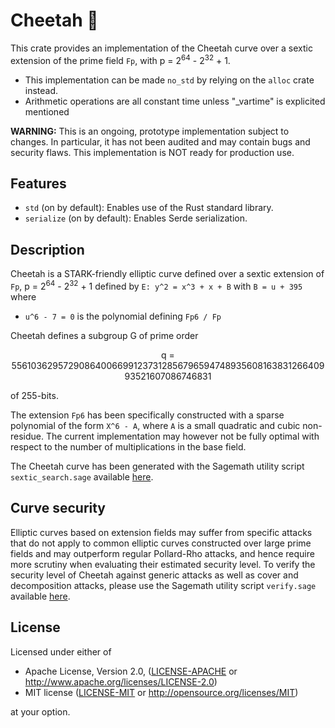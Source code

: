 # Cheetah 🐆

This crate provides an implementation of the Cheetah curve over a sextic extension of the prime field `Fp`,
with p = 2<sup>64</sup> - 2<sup>32</sup> + 1.

* This implementation can be made `no_std` by relying on the `alloc` crate instead.
* Arithmetic operations are all constant time unless "_vartime" is explicited mentioned

**WARNING:** This is an ongoing, prototype implementation subject to changes. In particular, it has not been audited and may contain bugs and security flaws. This implementation is NOT ready for production use.

## Features

* `std` (on by default): Enables use of the Rust standard library.
* `serialize` (on by default): Enables Serde serialization.

## Description

Cheetah is a STARK-friendly elliptic curve defined over a sextic extension of `Fp`, p = 2<sup>64</sup> - 2<sup>32</sup> + 1 defined by
`E: y^2 = x^3 + x + B` with
`B = u + 395`
where

* `u^6 - 7 = 0` is the polynomial defining `Fp6 / Fp`

Cheetah defines a subgroup G of prime order
<p align="center">
q = 55610362957290864006699123731285679659474893560816383126640993521607086746831
</p>
of 255-bits.

The extension `Fp6` has been specifically constructed with a sparse polynomial of the form `X^6 - A`, where `A` is a small quadratic and cubic non-residue. The current implementation may however not be fully optimal with respect to the number of multiplications in the base field.

The Cheetah curve has been generated with the Sagemath utility script `sextic_search.sage` available [here](https://github.com/Toposware/cheetah_evidence).

## Curve security

Elliptic curves based on extension fields may suffer from specific attacks that do not apply to common elliptic curves constructed over large prime fields and may outperform regular Pollard-Rho attacks, and hence require more scrutiny when evaluating their estimated security level. To verify the security level
of Cheetah against generic attacks as well as cover and decomposition attacks, please use the Sagemath utility script `verify.sage` available
[here](https://github.com/Toposware/cheetah_evidence).

## License

Licensed under either of

* Apache License, Version 2.0, ([LICENSE-APACHE](LICENSE-APACHE) or <http://www.apache.org/licenses/LICENSE-2.0>)
* MIT license ([LICENSE-MIT](LICENSE-MIT) or <http://opensource.org/licenses/MIT>)

at your option.
